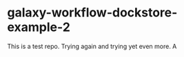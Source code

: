# galaxy-workflow-dockstore-example-2

This is a test repo. Trying again and trying yet even more. A
